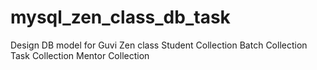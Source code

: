 # mysql_zen_class_db_task
Design DB model for Guvi Zen class Student Collection Batch Collection Task Collection Mentor Collection
